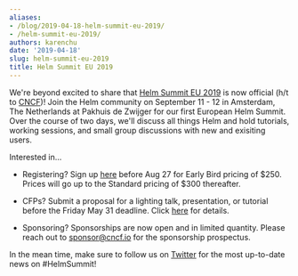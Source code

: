 ```yaml
---
aliases:
- /blog/2019-04-18-helm-summit-eu-2019/
- /helm-summit-eu-2019/
authors: karenchu
date: '2019-04-18'
slug: helm-summit-eu-2019
title: Helm Summit EU 2019
---
```



We're beyond excited to share that [Helm Summit EU 2019](https://events.linuxfoundation.org/events/helm-summit-2019/) is now official (h/t to [CNCF](https://cncf.io/))! Join the Helm community on September 11 - 12 in Amsterdam, The Netherlands at Pakhuis de Zwijger for our first European Helm Summit. Over the course of two days, we'll discuss all things Helm and hold tutorials, working sessions, and small group discussions with new and exisiting users. 

Interested in... 

* Registering? Sign up [here](https://events.linuxfoundation.org/events/helm-summit-2019/register/) before Aug 27 for Early Bird pricing of $250. Prices will go up to the Standard pricing of $300 thereafter. 

* CFPs? Submit a proposal for a lighting talk, presentation, or tutorial before the Friday May 31 deadline. Click [here](https://events.linuxfoundation.org/events/helm-summit-2019/program/call-for-proposals/) for details. 

* Sponsoring? Sponsorships are now open and in limited quantity. Please reach out to sponsor@cncf.io for the sponsorship prospectus. 

In the mean time, make sure to follow us on [Twitter](https://twitter.com/HelmPack) for the most up-to-date news on #HelmSummit! 

